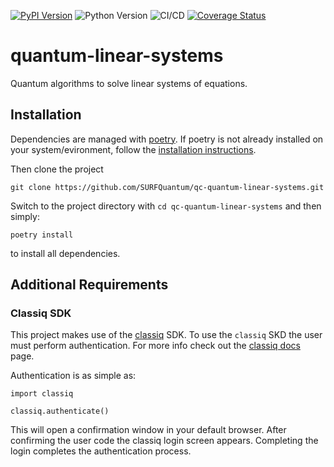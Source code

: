 [![PyPI Version](https://img.shields.io/pypi/v/quantum-linear-systems.svg)](https://pypi.org/project/quantum-linear-systems)
![Python Version](https://img.shields.io/badge/Python-3.9%20%E2%86%92%203.12-blue)
![CI/CD](https://github.com/SURFQuantum/qc-quantum-linear-systems/actions/workflows/actions.yml/badge.svg)
[![Coverage Status](https://coveralls.io/repos/github/SURFQuantum/qc-quantum-linear-systems/badge.svg?branch=main)](https://coveralls.io/github/SURFQuantum/qc-quantum-linear-systems?branch=main)

# quantum-linear-systems
Quantum algorithms to solve linear systems of equations.

## Installation
Dependencies are managed with [poetry](https://python-poetry.org/).
If poetry is not already installed on your system/evironment, follow the [installation instructions](https://python-poetry.org/docs/#installation).

Then clone the project
```
git clone https://github.com/SURFQuantum/qc-quantum-linear-systems.git
```
Switch to the project directory with ```cd qc-quantum-linear-systems``` and then simply:
```
poetry install
```
to install all dependencies.
## Additional Requirements
### Classiq SDK
This project makes use of the [classiq](https://www.classiq.io/) SDK.
To use the `classiq` SKD the user must perform authentication.
For more info check out the [classiq docs](https://docs.classiq.io/latest/) page.

Authentication is as simple as:
```
import classiq

classiq.authenticate()
```
This will open a confirmation window in your default browser.
After confirming the user code the classiq login screen appears.
Completing the login completes the authentication process.
